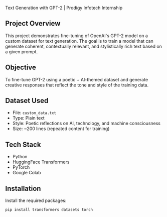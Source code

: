 Text Generation with GPT-2 | Prodigy Infotech Internship

## Project Overview
This project demonstrates fine-tuning of OpenAI's GPT-2 model on a custom dataset for text generation. The goal is to train a model that can generate coherent, contextually relevant, and stylistically rich text based on a given prompt.

## Objective
To fine-tune GPT-2 using a poetic + AI-themed dataset and generate creative responses that reflect the tone and style of the training data.

##  Dataset Used
- File: `custom_data.txt`
- Type: Plain text
- Style: Poetic reflections on AI, technology, and machine consciousness
- Size: ~200 lines (repeated content for training)

##  Tech Stack
- Python
- HuggingFace Transformers
- PyTorch
- Google Colab

##  Installation
Install the required packages:
```bash
pip install transformers datasets torch
